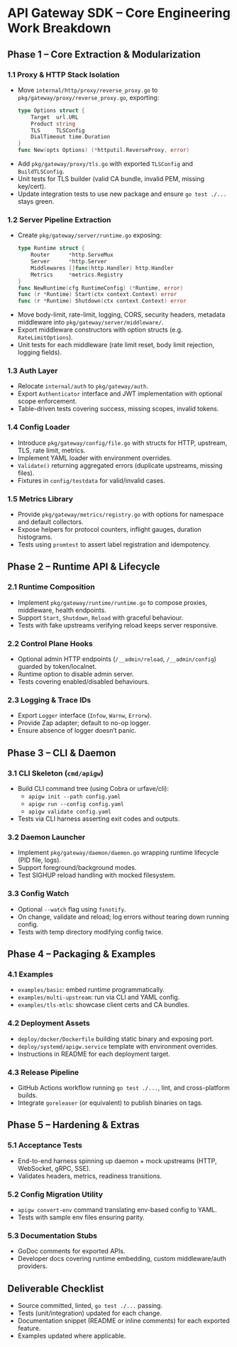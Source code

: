 # API Gateway SDK – Core Engineering Work Breakdown

## Phase 1 – Core Extraction & Modularization

### 1.1 Proxy & HTTP Stack Isolation
- Move `internal/http/proxy/reverse_proxy.go` to `pkg/gateway/proxy/reverse_proxy.go`, exporting:
  ```go
  type Options struct {
      Target  url.URL
      Product string
      TLS     TLSConfig
      DialTimeout time.Duration
  }
  func New(opts Options) (*httputil.ReverseProxy, error)
  ```
- Add `pkg/gateway/proxy/tls.go` with exported `TLSConfig` and `BuildTLSConfig`.
- Unit tests for TLS builder (valid CA bundle, invalid PEM, missing key/cert).
- Update integration tests to use new package and ensure `go test ./...` stays green.

### 1.2 Server Pipeline Extraction
- Create `pkg/gateway/server/runtime.go` exposing:
  ```go
  type Runtime struct {
      Router      *http.ServeMux
      Server      *http.Server
      Middlewares []func(http.Handler) http.Handler
      Metrics     *metrics.Registry
  }
  func NewRuntime(cfg RuntimeConfig) (*Runtime, error)
  func (r *Runtime) Start(ctx context.Context) error
  func (r *Runtime) Shutdown(ctx context.Context) error
  ```
- Move body-limit, rate-limit, logging, CORS, security headers, metadata middleware into `pkg/gateway/server/middleware/`.
- Export middleware constructors with option structs (e.g. `RateLimitOptions`).
- Unit tests for each middleware (rate limit reset, body limit rejection, logging fields).

### 1.3 Auth Layer
- Relocate `internal/auth` to `pkg/gateway/auth`.
- Export `Authenticator` interface and JWT implementation with optional scope enforcement.
- Table-driven tests covering success, missing scopes, invalid tokens.

### 1.4 Config Loader
- Introduce `pkg/gateway/config/file.go` with structs for HTTP, upstream, TLS, rate limit, metrics.
- Implement YAML loader with environment overrides.
- `Validate()` returning aggregated errors (duplicate upstreams, missing files).
- Fixtures in `config/testdata` for valid/invalid cases.

### 1.5 Metrics Library
- Provide `pkg/gateway/metrics/registry.go` with options for namespace and default collectors.
- Expose helpers for protocol counters, inflight gauges, duration histograms.
- Tests using `promtest` to assert label registration and idempotency.

## Phase 2 – Runtime API & Lifecycle

### 2.1 Runtime Composition
- Implement `pkg/gateway/runtime/runtime.go` to compose proxies, middleware, health endpoints.
- Support `Start`, `Shutdown`, `Reload` with graceful behaviour.
- Tests with fake upstreams verifying reload keeps server responsive.

### 2.2 Control Plane Hooks
- Optional admin HTTP endpoints (`/__admin/reload`, `/__admin/config`) guarded by token/localnet.
- Runtime option to disable admin server.
- Tests covering enabled/disabled behaviours.

### 2.3 Logging & Trace IDs
- Export `Logger` interface (`Infow`, `Warnw`, `Errorw`).
- Provide Zap adapter; default to no-op logger.
- Ensure absence of logger doesn’t panic.

## Phase 3 – CLI & Daemon

### 3.1 CLI Skeleton (`cmd/apigw`)
- Build CLI command tree (using Cobra or urfave/cli):
  - `apigw init --path config.yaml`
  - `apigw run --config config.yaml`
  - `apigw validate config.yaml`
- Tests via CLI harness asserting exit codes and outputs.

### 3.2 Daemon Launcher
- Implement `pkg/gateway/daemon/daemon.go` wrapping runtime lifecycle (PID file, logs).
- Support foreground/background modes.
- Test SIGHUP reload handling with mocked filesystem.

### 3.3 Config Watch
- Optional `--watch` flag using `fsnotify`.
- On change, validate and reload; log errors without tearing down running config.
- Tests with temp directory modifying config twice.

## Phase 4 – Packaging & Examples

### 4.1 Examples
- `examples/basic`: embed runtime programmatically.
- `examples/multi-upstream`: run via CLI and YAML config.
- `examples/tls-mtls`: showcase client certs and CA bundles.

### 4.2 Deployment Assets
- `deploy/docker/Dockerfile` building static binary and exposing port.
- `deploy/systemd/apigw.service` template with environment overrides.
- Instructions in README for each deployment target.

### 4.3 Release Pipeline
- GitHub Actions workflow running `go test ./...`, lint, and cross-platform builds.
- Integrate `goreleaser` (or equivalent) to publish binaries on tags.

## Phase 5 – Hardening & Extras

### 5.1 Acceptance Tests
- End-to-end harness spinning up daemon + mock upstreams (HTTP, WebSocket, gRPC, SSE).
- Validates headers, metrics, readiness transitions.

### 5.2 Config Migration Utility
- `apigw convert-env` command translating env-based config to YAML.
- Tests with sample env files ensuring parity.

### 5.3 Documentation Stubs
- GoDoc comments for exported APIs.
- Developer docs covering runtime embedding, custom middleware/auth providers.

## Deliverable Checklist
- Source committed, linted, `go test ./...` passing.
- Tests (unit/integration) updated for each change.
- Documentation snippet (README or inline comments) for each exported feature.
- Examples updated where applicable.
